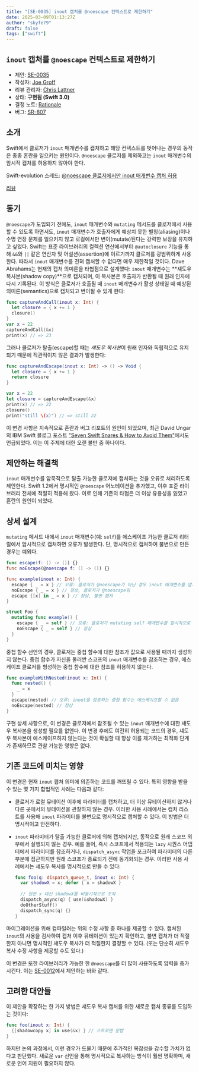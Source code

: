 ```yaml
---
title: "[SE-0035] inout 캡처를 @noescape 컨텍스트로 제한하기"
date: 2025-03-09T01:13:27Z
author: "skyfe79"
draft: false
tags: ["swift"]
---
```


## `inout` 캡처를 `@noescape` 컨텍스트로 제한하기

* 제안: [SE-0035](0035-limit-inout-capture.md)  
* 작성자: [Joe Groff](https://github.com/jckarter)  
* 리뷰 관리자: [Chris Lattner](https://github.com/lattner)  
* 상태: **구현됨 (Swift 3.0)**  
* 결정 노트: [Rationale](https://forums.swift.org/t/accepted-se-0035-limiting-inout-capture-to-noescape-contexts/1544)  
* 버그: [SR-807](https://bugs.swift.org/browse/SR-807)


## 소개

Swift에서 클로저가 `inout` 매개변수를 캡처하고 해당 컨텍스트를 벗어나는 경우의 동작은 종종 혼란을 일으키는 원인이다. `@noescape` 클로저를 제외하고는 `inout` 매개변수의 암시적 캡처를 허용하지 않아야 한다.

Swift-evolution 스레드: [@noescape 클로저에서만 inout 매개변수 캡처 허용](https://forums.swift.org/t/pitch-only-allow-capture-of-inout-parameters-in-noescape-closures/1223)

[리뷰](https://forums.swift.org/t/review-se-0035-limiting-inout-capture-to-noescape-contexts/1461)


## 동기

`@noescape`가 도입되기 전에도, `inout` 매개변수와 `mutating` 메서드를 클로저에서 사용할 수 있도록 하면서도, `inout` 매개변수가 호출자에게 예상치 못한 별칭(aliasing)이나 수명 연장 문제를 일으키지 않고 로컬에서만 변이(mutate)된다는 강력한 보장을 유지하고 싶었다. Swift는 표준 라이브러리의 컬렉션 연산에서부터 `@autoclosure` 기능을 통해 `&&`와 `||` 같은 연산자 및 어설션(assertion)에 이르기까지 클로저를 광범위하게 사용한다. 따라서 `inout` 매개변수를 전혀 캡처할 수 없다면 매우 제한적일 것이다. Dave Abrahams는 현재의 캡처 의미론을 타협점으로 설계했다: `inout` 매개변수는 **섀도우 복사본(shadow copy)**으로 캡처되며, 이 복사본은 호출자가 반환될 때 원래 인자에 다시 기록된다. 이 방식은 클로저가 호출될 때 `inout` 매개변수가 활성 상태일 때 예상된 의미론(semantics)으로 캡처되고 변이될 수 있게 한다:

```swift
func captureAndCall(inout x: Int) {
  let closure = { x += 1 }
  closure()
}
var x = 22
captureAndCall(&x)
print(x) // => 23
```

그러나 클로저가 탈출(escape)할 때는 *섀도우 복사본*이 원래 인자와 독립적으로 유지되기 때문에 직관적이지 않은 결과가 발생한다:

```swift
func captureAndEscape(inout x: Int) -> () -> Void {
  let closure = { x += 1 }
  return closure
}

var x = 22
let closure = captureAndEscape(&x)
print(x) // => 22
closure()
print("still \(x)") // => still 22
```

이 변경 사항은 지속적으로 혼란과 버그 리포트의 원인이 되었으며, 최근 David Ungar의 IBM Swift 블로그 포스트 ["Seven Swift Snares & How to Avoid Them"](https://developer.ibm.com/swift/2016/01/27/seven-swift-snares-how-to-avoid-them/)에서도 언급되었다. 이는 이 주제에 대한 오랜 불만 중 하나이다.


## 제안하는 해결책

`inout` 매개변수를 암묵적으로 탈출 가능한 클로저에 캡처하는 것을 오류로 처리하도록 제안한다. Swift 1.2에서 명시적인 `@noescape` 어노테이션을 추가했고, 이후 표준 라이브러리 전체에 적절히 적용해 왔다. 이로 인해 기존의 타협은 더 이상 유용성을 잃었고 혼란의 원인이 되었다.


## 상세 설계

`mutating` 메서드 내에서 `inout` 매개변수(예: `self`)를 에스케이프 가능한 클로저 리터럴에서 암시적으로 캡처하면 오류가 발생한다. 단, 명시적으로 캡처하여 불변으로 만든 경우는 예외다.

```swift
func escape(f: () -> ()) {}
func noEscape(@noescape f: () -> ()) {}

func example(inout x: Int) {
  escape { _ = x } // 오류: 클로저가 @noescape가 아닌 경우 inout 매개변수를 암시적으로 캡처할 수 없음
  noEscape { _ = x } // 정상, 클로저가 @noescape임
  escape {[x] in _ = x } // 정상, 불변 캡처
}

struct Foo {
  mutating func example() {
    escape { _ = self } // 오류: 클로저가 mutating self 매개변수를 암시적으로 캡처할 수 없음
    noEscape { _ = self } // 정상
  }
}
```

중첩 함수 선언의 경우, 클로저는 중첩 함수에 대한 참조가 값으로 사용될 때까지 생성하지 않는다. 중첩 함수가 자신을 둘러싼 스코프의 `inout` 매개변수를 참조하는 경우, 에스케이프 클로저를 형성하는 중첩 함수에 대한 참조를 허용하지 않는다.

```swift
func exampleWithNested(inout x: Int) {
  func nested() {
    _ = x
  }
  escape(nested) // 오류: inout을 참조하는 중첩 함수는 에스케이프할 수 없음
  noEscape(nested) // 정상
}
```

구현 상세 사항으로, 이 변경은 클로저에서 참조될 수 있는 `inout` 매개변수에 대한 섀도우 복사본을 생성할 필요를 없앤다. 이 변경 후에도 여전히 허용되는 코드의 경우, 섀도우 복사본이 에스케이프하지 않는다는 것이 확실할 때 항상 이를 제거하는 최적화 단계가 존재하므로 관찰 가능한 영향은 없다.


## 기존 코드에 미치는 영향

이 변경은 현재 `inout` 캡처 의미에 의존하는 코드를 깨뜨릴 수 있다. 특히 영향을 받을 수 있는 몇 가지 합법적인 사례는 다음과 같다:

- 클로저가 로컬 뮤테이션 이후에 파라미터를 캡처하고, 더 이상 뮤테이션하지 않거나 다른 곳에서의 뮤테이션을 관찰하지 않는 경우. 이러한 사용 사례에서는 캡처 리스트를 사용해 `inout` 파라미터를 불변으로 명시적으로 캡처할 수 있다. 이 방법은 더 명시적이고 안전하다.
- `inout` 파라미터가 탈출 가능한 클로저에 의해 캡처되지만, 동적으로 원래 스코프 외부에서 실행되지 않는 경우. 예를 들어, 즉시 스코프에서 적용되는 `lazy` 시퀀스 어댑터에서 파라미터를 참조하거나, `dispatch_async` 작업을 포크하여 파라미터의 다른 부분에 접근하지만 원래 스코프가 종료되기 전에 동기화되는 경우. 이러한 사용 사례에서는 섀도우 복사를 명시적으로 만들 수 있다:

    ```swift
    func foo(q: dispatch_queue_t, inout x: Int) {
      var shadowX = x; defer { x = shadowX }
      
      // 원본 x 대신 shadowX를 비동기적으로 조작
      dispatch_async(q) { use(&shadowX) }
      doOtherStuff()
      dispatch_sync(q) {}
    }    
    ```

마이그레이션을 위해 컴파일러는 위의 수정 사항 중 하나를 제공할 수 있다. 캡처된 `inout`의 사용을 검사하여 캡처 이후 뮤테이션이 있는지 확인하고, 불변 캡처가 더 적절한지 아니면 명시적인 섀도우 복사가 더 적절한지 결정할 수 있다. (또는 단순히 섀도우 복사 수정 사항을 제공할 수도 있다.)

이 변경은 또한 라이브러리가 가능한 한 `@noescape`를 더 많이 사용하도록 압력을 증가시킨다. 이는 [SE-0012](0012-add-noescape-to-public-library-api.md)에서 제안하는 바와 같다.


## 고려한 대안들

이 제안을 확장하는 한 가지 방법은 섀도우 복사 캡처를 위한 새로운 캡처 종류를 도입하는 것이다:

```swift
func foo(inout x: Int) {
  {[shadowcopy x] in use(&x) } // 스트로맨 문법
}
```

하지만 논의 과정에서, 이런 경우가 드물기 때문에 추가적인 복잡성을 감수할 가치가 없다고 판단했다. 새로운 `var` 선언을 통해 명시적으로 복사하는 방식이 훨씬 명확하며, 새로운 언어 지원이 필요하지 않다.




